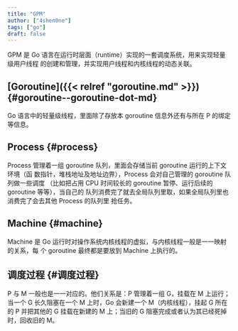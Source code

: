 ```yaml
---
title: "GPM"
author: ["4shen0ne"]
tags: ["go"]
draft: false
---
```


GPM 是 Go 语言在运行时层面（runtime）实现的一套调度系统，用来实现轻量级用户线程
的创建和管理，并实现用户线程和内核线程的动态关联。


## [Goroutine]({{< relref "goroutine.md" >}}) {#goroutine--goroutine-dot-md}

Go 语言中的轻量级线程，里面除了存放本 goroutine 信息外还有与所在 P 的绑定等信息。


## Process {#process}

Process 管理着一组 goroutine 队列，里面会存储当前 goroutine 运行的上下文环境（函
数指针，堆栈地址及地址边界），Process 会对自己管理的 goroutine 队列做一些调度
（比如把占用 CPU 时间较长的 goroutine 暂停、运行后续的 goroutine 等等），当自己的
队列消费完了就去全局队列里取，如果全局队列里也消费完了会去其他 Process 的队列里
抢任务。


## Machine {#machine}

Machine 是 Go 运行时对操作系统内核线程的虚拟，与内核线程一般是一一映射的关系，每
个 goroutine 最终都是要放到 Machine 上执行的。


## 调度过程 {#调度过程}

P 与 M 一般也是一一对应的。他们关系是：P 管理着一组 G，挂载在 M 上运行；当一个 G
长久阻塞在一个 M 上时，Go 会新建一个 M（内核线程），挂起 G 所在的 P 并把其他的 G
挂载在新建的 M 上；当旧的 G 阻塞完成或者认为其已经死掉时，回收旧的 M。
